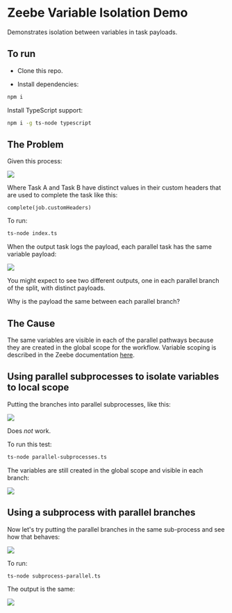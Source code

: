 # Zeebe Variable Isolation Demo

Demonstrates isolation between variables in task payloads.

## To run

- Clone this repo.

- Install dependencies:

```bash
npm i
```

Install TypeScript support:

```bash
npm i -g ts-node typescript
```

## The Problem

Given this process:

![](./img/parallel-process.png)

Where Task A and Task B have distinct values in their custom headers that are used to complete the task like this:

```
complete(job.customHeaders)
```

To run:

```bash
ts-node index.ts
```

When the output task logs the payload, each parallel task has the same variable payload:

![](./img/merged-output.png)

You might expect to see two different outputs, one in each parallel branch of the split, with distinct payloads.

Why is the payload the same between each parallel branch?

## The Cause

The same variables are visible in each of the parallel pathways because they are created in the global scope for the workflow. Variable scoping is described in the Zeebe documentation [here](https://docs.zeebe.io/reference/variables.html).

## Using parallel subprocesses to isolate variables to local scope

Putting the branches into parallel subprocesses, like this:

![](./img/sub-process.png)

Does _not_ work.

To run this test:

```bash
ts-node parallel-subprocesses.ts
```

The variables are still created in the global scope and visible in each branch:

![](./img/parallel-subprocesses-output.png)

## Using a subprocess with parallel branches

Now let's try putting the parallel branches in the same sub-process and see how that behaves:

![](./img/subprocess-parallel.png)

To run:

```bash
ts-node subprocess-parallel.ts
```

The output is the same:

![](./img/subprocess-parallel-output.png)
